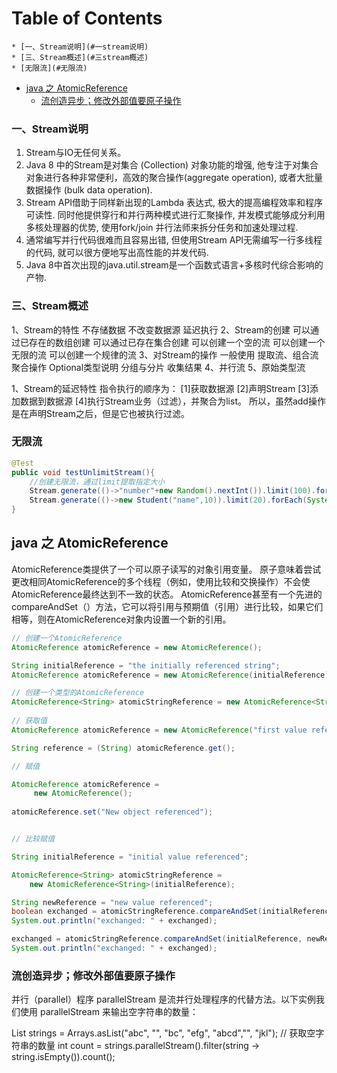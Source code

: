 # Table of Contents

    * [一、Stream说明](#一stream说明)
    * [三、Stream概述](#三stream概述)
    * [无限流](#无限流)
  * [java 之 AtomicReference](#java-之-atomicreference)
    * [流创造异步；修改外部值要原子操作](#流创造异步修改外部值要原子操作)


### 一、Stream说明
1. Stream与IO无任何关系。
2. Java 8 中的Stream是对集合 (Collection) 对象功能的增强, 他专注于对集合对象进行各种非常便利，高效的聚合操作(aggregate operation), 或者大批量数据操作 (bulk data operation).
3. Stream API借助于同样新出现的Lambda 表达式, 极大的提高编程效率和程序可读性. 同时他提供穿行和并行两种模式进行汇聚操作, 并发模式能够成分利用多核处理器的优势, 使用fork/join 并行法师来拆分任务和加速处理过程.
4. 通常编写并行代码很难而且容易出错, 但使用Stream API无需编写一行多线程的代码, 就可以很方便地写出高性能的并发代码.
5. Java 8中首次出现的java.util.stream是一个函数式语言+多核时代综合影响的产物.

### 三、Stream概述
1、Stream的特性
不存储数据
不改变数据源
延迟执行
2、Stream的创建
可以通过已存在的数组创建
可以通过已存在集合创建
可以创建一个空的流
可以创建一个无限的流
可以创建一个规律的流
3、对Stream的操作
一般使用
提取流、组合流
聚合操作
Optional类型说明
分组与分片
收集结果
4、并行流
5、原始类型流

1、Stream的延迟特性
指令执行的顺序为：
[1]获取数据源
[2]声明Stream
[3]添加数据到数据源
[4]执行Stream业务（过滤），并聚合为list。
所以，虽然add操作是在声明Stream之后，但是它也被执行过滤。

### 无限流
```java
@Test
public void testUnlimitStream(){
    //创建无限流，通过limit提取指定大小
    Stream.generate(()->"number"+new Random().nextInt()).limit(100).forEach(System.out::println);
    Stream.generate(()->new Student("name",10)).limit(20).forEach(System.out::println);
}

```


## java 之 AtomicReference
AtomicReference类提供了一个可以原子读写的对象引用变量。 原子意味着尝试更改相同AtomicReference的多个线程（例如，使用比较和交换操作）不会使AtomicReference最终达到不一致的状态。 AtomicReference甚至有一个先进的compareAndSet（）方法，它可以将引用与预期值（引用）进行比较，如果它们相等，则在AtomicReference对象内设置一个新的引用。

```java 
// 创建一个AtomicReference
AtomicReference atomicReference = new AtomicReference();

String initialReference = "the initially referenced string";
AtomicReference atomicReference = new AtomicReference(initialReference);

// 创建一个类型的AtomicReference
AtomicReference<String> atomicStringReference = new AtomicReference<String>();
    
// 获取值
AtomicReference atomicReference = new AtomicReference("first value referenced");

String reference = (String) atomicReference.get();

// 赋值

AtomicReference atomicReference = 
     new AtomicReference();
    
atomicReference.set("New object referenced");


// 比较赋值

String initialReference = "initial value referenced";

AtomicReference<String> atomicStringReference =
    new AtomicReference<String>(initialReference);

String newReference = "new value referenced";
boolean exchanged = atomicStringReference.compareAndSet(initialReference, newReference);
System.out.println("exchanged: " + exchanged);

exchanged = atomicStringReference.compareAndSet(initialReference, newReference);
System.out.println("exchanged: " + exchanged);
```


### 流创造异步；修改外部值要原子操作

并行（parallel）程序
parallelStream 是流并行处理程序的代替方法。以下实例我们使用 parallelStream 来输出空字符串的数量：

List<String> strings = Arrays.asList("abc", "", "bc", "efg", "abcd","", "jkl");
// 获取空字符串的数量
int count = strings.parallelStream().filter(string -> string.isEmpty()).count();
